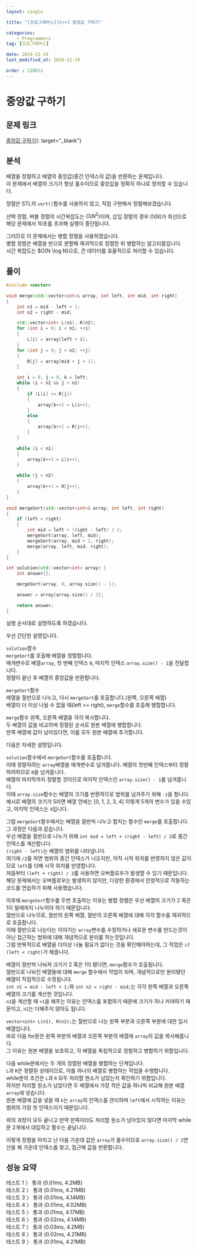 ```yaml
---
layout: single

title: "[프로그래머스][C++] 중앙값 구하기"

categories:
    - Programmers
tag: [프로그래머스]

date: 2024-12-19
last_modified_at: 2024-12-19

order : 120811
---
```


# 중앙값 구하기

## 문제 링크

[중앙값 구하기](https://school.programmers.co.kr/learn/courses/30/lessons/120811){: target="_blank"}

## 분석

배열을 정렬하고 배열의 중앙값(중간 인덱스의 값)을 반환하는 문제입니다.  
이 문제에서 배열의 크기가 항상 홀수이므로 중앙값을 정확히 하나로 정의할 수 있습니다.

정렬은 STL의 `sort()`함수를 사용하지 않고, 직접 구현해서 정렬해보겠습니다.

선택 정렬, 버블 정렬의 시간복잡도는 $O(N^2)$이며, 삽입 정렬의 경우 $O(N)$가 최선으로 해당 문제에서 10초를 초과해 실행이 중단됩니다.

그러므로 이 문제에서는 병합 정렬을 사용하겠습니다.  
병합 정렬은 배열을 반으로 분할해 재귀적으로 정렬한 뒤 병합하는 알고리즘입니다.  
시간 복잡도는 $O(N \log N)으로, 큰 데이터를 효율적으로 처리할 수 있습니다.

## 풀이

```cpp
#include <vector>

void merge(std::vector<int>& array, int left, int mid, int right)
{
    int n1 = mid - left + 1;
    int n2 = right - mid;

    std::vector<int> L(n1), R(n2);
    for (int i = 0; i < n1; ++i)
    {
        L[i] = array[left + i];
    }
    for (int j = 0; j < n2; ++j)
    {
        R[j] = array[mid + j + 1];
    }

    int i = 0, j = 0, k = left;
    while (i < n1 && j < n2)
    {
        if (L[i] <= R[j])
        {
            array[k++] = L[i++];
        }
        else
        {
            array[k++] = R[j++];
        }
    }

    while (i < n1)
    {
        array[k++] = L[i++];
    }

    while (j < n2)
    {
        array[k++] = R[j++];
    }
}

void mergeSort(std::vector<int>& array, int left, int right)
{
    if (left < right)
    {
        int mid = left + (right - left) / 2;
        mergeSort(array, left, mid);
        mergeSort(array, mid + 1, right);
        merge(array, left, mid, right);
    }
}

int solution(std::vector<int> array) {
    int answer{};

    mergeSort(array, 0, array.size() - 1);

    answer = array[array.size() / 2];

    return answer;
}
```

실행 순서대로 설명하도록 하겠습니다.

우선 간단한 설명입니다.

`solution`함수  
`mergeSort`를 호출해 배열을 정렬합니다.  
매개변수로 배열`array`, 첫 번째 인덱스 `0`, 마지막 인덱스 `array.size() - 1`을 전달합니다.  
정렬이 끝난 후 배열의 중앙값을 반환합니다.

`mergeSort`함수  
배열을 절반으로 나누고, 다시 `mergeSort`를 호출합니다.(왼쪽, 오른쪽 배열)  
배열이 더 이상 나뉠 수 없을 때(left >= right), `merge`함수를 호출해 병합합니다.

`merge`함수
왼쪽, 오른쪽 배열을 각각 복사합니다.  
두 배열의 값을 비교하며 정렬된 순서로 원본 배열에 병합합니다.  
한쪽 배열에 값이 남아있다면, 이를 모두 원본 배열에 추가합니다.

다음은 자세한 설명입니다.

`solution`함수에서 `mergeSort`함수를 호출합니다.  
이때 정렬하려는 `array`배열을 매개변수로 넘겨줍니다. 
배열의 첫번째 인덱스부터 정렬하려하므로 `0`을 넘겨줍니다.  
배열의 마지막까지 정렬할 것이므로 마지막 인덱스인 ``array.size() - 1``를 넘겨줍니다.  
이때 `array.size`함수는 배열의 크기를 반환하므로 범위를 넘겨주기 위해 `-1`을 합니다.  
예시로 배열의 크기가 5라면 배열 안에는 [0, 1, 2, 3, 4] 이렇게 5개의 변수가 있을 수있고, 마지막 인덱스는 `4`입니다.

그럼 `mergeSort`함수에서는 배열을 절반씩 나누고 합치는 함수인 `merge`를 호출합니다. 그 과정은 다음과 같습니다.  
우선 배열을 절반으로 나누기 위해 `int mid = left + (right - left) / 2`로 중간 인덱스를 계산합니다.  
`(right - left)`는 배열의 범위를 나타냅니다.  
여기에 `/2`를 하면 범위의 중간 인덱스가 나오지만, 아직 시작 위치를 반영하지 않은 값이므로 `left`를 더해 시작 위치를 반영합니다.  
처음부터 ``(left + right) / 2``를 사용하면 오버플로우가 발생할 수 있기 때문입니다.  
해당 문제에서는 오버플로우는 발생하지 않지만, 다양한 환경에서 안정적으로 작동하는 코드를 연습하기 위해 사용했습니다.

이후에 `mergeSort`함수를 두번 호출하는 이유는 병합 정렬은 우선 배열의 크기가 2 혹은 1이 될때까지 나누어야 하기 때문입니다.  
절반으로 나누므로, 절반의 왼쪽 배열, 절반의 오른쪽 배열에 대해 각각 함수를 재귀적으로 호출합니다.  
이때 절반으로 나눈다는 이야기는 `array`변수를 수정하거나 새로운 변수를 만드는것이 아닌 접근하는 범위에 대해 개념적으로 분리를 하는것입니다.  
그럼 반복적으로 배열을 더이상 나눌 필요가 없다는 것을 확인해야하는데, 그 작업은 `if (left < right)`가 해줍니다.

배열이 절반씩 나눠져 크기가 2 혹은 1이 됐다면, `merge`함수가 호출됩니다.  
절반으로 나눠진 배열들에 대해 `merge` 함수에서 작업이 되며, 개념적으로만 분리됐던 배열이 직접적으로 수정됩니다.  
`int n1 = mid - left + 1;`와 `int n2 = right - mid;`는 각각 왼쪽 배열과 오른쪽 배열의 크기를 계산한 것입니다.  
`n1`을 계산할 때 `+1`을 해주는 이유는 인덱스를 포함하기 때문에 크기가 하나 커야하기 때문이고, `n2`는 더해주지 않아도 됩니다.

``vector<int> L(n1), R(n2);``는 절반으로 나눈 왼쪽 부분과 오른쪽 부분에 대한 임시 배열입니다.  
바로 다음 for문은 왼쪽 부분의 배열과 오른쪽 부분의 배열에 `array`의 값을 복사해줍니다.  
그 이유는 원본 배열을 보호하고, 각 배열을 독립적으로 정렬하고 병합하기 위함입니다.

다음 while문에서는 두 개의 정렬된 배열을 병합하는 단계입니다.  
`L`과 `R`은 정렬된 상태이므로, 이를 하나의 배열로 병합하는 작업을 수행합니다.  
while문의 조건은 `L`과 `R` 모두 처리할 원소가 남았는지 확인하기 위함입니다.  
하지만 처리할 원소가 남았다면 두 배열에서 가장 작은 값을 하나씩 비교해 원본 배열`array`에 넣습니다.  
원본 배열에 값을 넣을 때 `k`는 `array`의 인덱스를 관리하며 `left`에서 시작하는 이유는 범위의 가장 첫 인덱스이기 때문입니다.

위의 과정이 모두 끝나고 만약 한쪽이라도 처리할 원소가 남아있지 않다면 마지막 while문 2개에서 대입하고 함수는 끝납니다.

이렇게 정렬을 마치고 난 다음 가운데 값은 `array`가 홀수이므로 `array.size() / 2`연산을 해 가운데 인덱스를 찾고, 접근해 값을 반환합니다.

## 성능 요약

테스트 1 〉	통과 (0.01ms, 4.2MB)  
테스트 2 〉	통과 (0.01ms, 4.21MB)  
테스트 3 〉	통과 (0.01ms, 4.14MB)  
테스트 4 〉	통과 (0.01ms, 4.02MB)  
테스트 5 〉	통과 (0.01ms, 4.17MB)  
테스트 6 〉	통과 (0.02ms, 4.14MB)  
테스트 7 〉	통과 (0.03ms, 4.2MB)  
테스트 8 〉	통과 (0.02ms, 4.21MB)  
테스트 9 〉	통과 (0.01ms, 4.21MB)